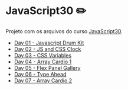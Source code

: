 ﻿# JavaScript30 :pencil2:

Projeto com os arquivos do curso [JavaScript30](https://JavaScript30.com).

- [Day 01 - Javascript Drum Kit](https://github.com/l4ur4oliveira/javascript30/tree/main/start-files/01%20-%20JavaScript%20Drum%20Kit)
- [Day 02 - JS and CSS Clock](https://github.com/l4ur4oliveira/javascript30/tree/main/start-files/02%20-%20JS%20and%20CSS%20Clock)
- [Day 03 - CSS Variables](https://github.com/l4ur4oliveira/javascript30/tree/main/start-files/03%20-%20CSS%20Variables)
- [Day 04 - Array Cardio 1](https://github.com/l4ur4oliveira/javascript30/tree/main/start-files/04%20-%20Array%20Cardio%20Day%201)
- [Day 05 - Flex Panel Gallery](https://github.com/l4ur4oliveira/javascript30/tree/main/start-files/05%20-%20Flex%20Panel%20Gallery)
- [Day 06 - Type Ahead](https://github.com/l4ur4oliveira/javascript30/tree/main/start-files/06%20-%20Type%20Ahead)
- [Day 07 - Array Cardio 2](https://github.com/l4ur4oliveira/javascript30/tree/main/start-files/07%20-%20Array%20Cardio%20Day%202)
